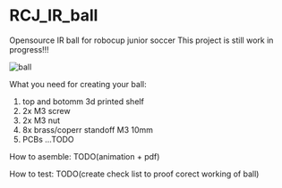 
# RCJ_IR_ball
Opensource IR ball for robocup junior soccer
This project is still work in progress!!! 

![ball](https://user-images.githubusercontent.com/44644846/218197888-c3d92154-a12a-4497-98c9-b9f257484591.png)

What you need for creating your ball:
1. top and botomm 3d printed shelf
2. 2x M3 screw
3. 2x M3 nut
4. 8x brass/coperr standoff M3 10mm
5. PCBs
...TODO

How to asemble:
TODO(animation + pdf)

How to test:
TODO(create check list to proof corect working of ball)
